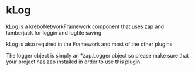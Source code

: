 # kLog

kLog is a kreboNetworkFramework component that uses zap and lumberjack for loggin and logfile saving.

kLog is also required in the Framework and most of the other plugins.

The logger object is simply an *zap.Logger object so please make sure that your project has zap installed in order to use this plugin.